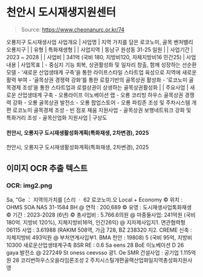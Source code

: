 # 천안시 도시재생지원센터

> Source: https://www.cheonanurc.or.kr/74

오룡지구 도시재생사업
사업개요
| 사업명 | 지역 가치를 담은 로코노미, 골목 벤처밸리 오룡지구 |
| 유형 | 특화재생형 |
| 사업지역 | 동남구 원성동 31-25 일원 |
| 사업기간 | 2023 ~ 2028 |
| 사업비 | 341억 (국비 180, 지방비120, 자체지방비16 민간25) |
사업내용
| 사업목표 | - 중심지 기능 회복, 상권활성화 및 일자리 창출, 함께 성장하는 선순환 모델 - ‘새로운 산업생태계 구축’을 통한 라이프스타일 스타트업 육성으로 지역에 새로운 활력 부여 - ‘골목상권 경쟁력 강화’를 통한 로컬기반의 골목상권 활성화 - ‘로코노미 골목경제 조성’을 통한 스타트업과 로컬상권이 상생하는 골목상권활성화 |
| 주요사업 | 새로운 산업생태계 구축 - 오룡라이프 이노베이션 랩 - 오룡 코리빙 하우스 골목상권 경쟁력 강화 - 오룡 골목상권 발전소 - 오룡 팝업스토어 - 오룡 파킹존 조성 및 주차시스템 개편 로코노미 골목경제 조성 - 빈 점포 채움 지원사업 - 골목상권 보행네트워크 강화 및 특화거리 조성 - 골목산업화 지원사업 |
구상도
#### 천안시, 오룡지구 도시재생활성화계획(특화재생, 2차변경), 2025
천안시, 오룡지구 도시재생활성화계획(특화재생, 2차변경), 2025

## 이미지 OCR 추출 텍스트

### OCR: img2.png
Sa, “Ge ：
지역의가치를 [스리 ㆍ 62
로코노미.오
Local + Economy
© 위치 : OHMS SOA NAS 31-1584 BH
@ 연적 : 200,689
© 유영 : 도시재생사업톡화재생
© 기간 : 2023-2028 (6년)
© 총사업비 : 5.766.6의원
@ 마중둘사업: 241억원
(국비 180억. 지방비 120%), 지체지방비16억, 인간26익)
@ 지자제사입지1. 면관협력형 06115 사업 : 3.61988
(RAKIM 508역, 가금 728, BZ 238320
지2. CREME 신축 : 자체지방비 493익원
@ 부처연계사입부1. BMA 천안 : 19808) 5
(국비 95억, 지방비 10300 새로운산업생태계구축
BSR RE : 0.6
Sa eens 28 BoE 이노베이션 D 26 gaya 발전소
@ 227249 St oness ceevsso
광1. Oe SMR 건설사업 : 공기업 1.115억원 28 코리번하우스오을라임론조성 2 주치시스틸개편골랙산업화일지역총성화지원사영

